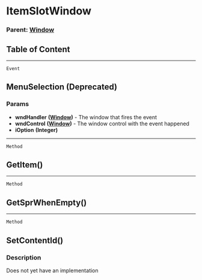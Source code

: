 ItemSlotWindow
==============

### Parent: [Window](../WindowControls/Window.md)

Table of Content
---------------- 

<!-- toc -->

------------------------------------------------------------------------

`Event`

MenuSelection (Deprecated)
--------------------------

### Params

-   **wndHandler** **([Window](../WindowControls/Window.md))** - The
    window that fires the event
-   **wndControl** **([Window](../WindowControls/Window.md))** - The
    window control with the event happened
-   **iOption** **(Integer)**

------------------------------------------------------------------------

`Method`

GetItem()
---------

------------------------------------------------------------------------

`Method`

GetSprWhenEmpty()
-----------------

------------------------------------------------------------------------

`Method`

SetContentId()
--------------

### Description

Does not yet have an implementation

